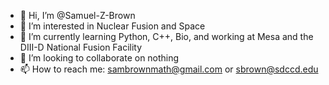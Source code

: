 - 👋 Hi, I’m @Samuel-Z-Brown
- 👀 I’m interested in Nuclear Fusion and Space
- 🌱 I’m currently learning Python, C++, Bio, and working at Mesa and the DIII-D National Fusion Facility
- 💞️ I’m looking to collaborate on nothing
- 📫 How to reach me: sambrownmath@gmail.com or sbrown@sdccd.edu

<!---
Samuel-Z-Brown/Samuel-Z-Brown is a ✨ special ✨ repository because its `README.md` (this file) appears on your GitHub profile.
You can click the Preview link to take a look at your changes.
--->
